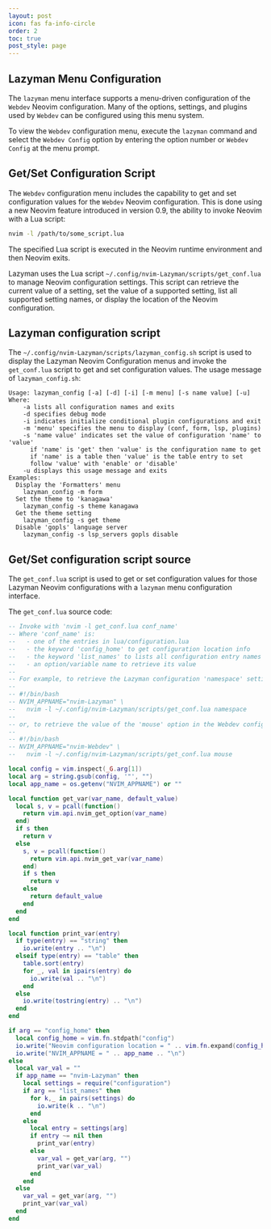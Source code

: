 ```yaml
---
layout: post
icon: fas fa-info-circle
order: 2
toc: true
post_style: page
---
```


## Lazyman Menu Configuration

The `lazyman` menu interface supports a menu-driven configuration of the
`Webdev` Neovim configuration. Many of the options, settings, and plugins
used by `Webdev` can be configured using this menu system.

To view the `Webdev` configuration menu, execute the `lazyman` command
and select the `Webdev Config` option by entering the option number or
`Webdev Config` at the menu prompt.

## Get/Set Configuration Script

The `Webdev` configuration menu includes the capability to get and set
configuration values for the `Webdev` Neovim configuration. This is done
using a new Neovim feature introduced in version 0.9, the ability to invoke
Neovim with a Lua script:

```bash
nvim -l /path/to/some_script.lua
```

The specified Lua script is executed in the Neovim runtime environment
and then Neovim exits.

Lazyman uses the Lua script `~/.config/nvim-Lazyman/scripts/get_conf.lua`
to manage Neovim configuration settings. This script can retrieve the current
value of a setting, set the value of a supported setting, list all supported
setting names, or display the location of the Neovim configuration.

## Lazyman configuration script

The `~/.config/nvim-Lazyman/scripts/lazyman_config.sh` script is used to
display the Lazyman Neovim Configuration menus and invoke the `get_conf.lua`
script to get and set configuration values. The usage message of `lazyman_config.sh`:

```
Usage: lazyman_config [-a] [-d] [-i] [-m menu] [-s name value] [-u]
Where:
    -a lists all configuration names and exits
    -d specifies debug mode
    -i indicates initialize conditional plugin configurations and exit
    -m 'menu' specifies the menu to display (conf, form, lsp, plugins)
    -s 'name value' indicates set the value of configuration 'name' to 'value'
      if 'name' is 'get' then 'value' is the configuration name to get
      if 'name' is a table then 'value' is the table entry to set
      follow 'value' with 'enable' or 'disable'
    -u displays this usage message and exits
Examples:
  Display the 'Formatters' menu
    lazyman_config -m form
  Set the theme to 'kanagawa'
    lazyman_config -s theme kanagawa
  Get the theme setting
    lazyman_config -s get theme
  Disable 'gopls' language server
    lazyman_config -s lsp_servers gopls disable
```

## Get/Set configuration script source

The `get_conf.lua` script is used to get or set configuration values for those
Lazyman Neovim configurations with a `lazyman` menu configuration interface.

The `get_conf.lua` source code:

```lua
-- Invoke with 'nvim -l get_conf.lua conf_name'
-- Where 'conf_name' is:
--   - one of the entries in lua/configuration.lua
--   - the keyword 'config_home' to get configuration location info
--   - the keyword 'list_names' to lists all configuration entry names
--   - an option/variable name to retrieve its value
--
-- For example, to retrieve the Lazyman configuration 'namespace' setting:
--
-- #!/bin/bash
-- NVIM_APPNAME="nvim-Lazyman" \
--   nvim -l ~/.config/nvim-Lazyman/scripts/get_conf.lua namespace
--
-- or, to retrieve the value of the 'mouse' option in the Webdev config:
--
-- #!/bin/bash
-- NVIM_APPNAME="nvim-Webdev" \
--   nvim -l ~/.config/nvim-Lazyman/scripts/get_conf.lua mouse

local config = vim.inspect(_G.arg[1])
local arg = string.gsub(config, '"', "")
local app_name = os.getenv("NVIM_APPNAME") or ""

local function get_var(var_name, default_value)
  local s, v = pcall(function()
    return vim.api.nvim_get_option(var_name)
  end)
  if s then
    return v
  else
    s, v = pcall(function()
      return vim.api.nvim_get_var(var_name)
    end)
    if s then
      return v
    else
      return default_value
    end
  end
end

local function print_var(entry)
  if type(entry) == "string" then
    io.write(entry .. "\n")
  elseif type(entry) == "table" then
    table.sort(entry)
    for _, val in ipairs(entry) do
      io.write(val .. "\n")
    end
  else
    io.write(tostring(entry) .. "\n")
  end
end

if arg == "config_home" then
  local config_home = vim.fn.stdpath("config")
  io.write("Neovim configuration location = " .. vim.fn.expand(config_home) .. "\n")
  io.write("NVIM_APPNAME = " .. app_name .. "\n")
else
  local var_val = ""
  if app_name == "nvim-Lazyman" then
    local settings = require("configuration")
    if arg == "list_names" then
      for k,_ in pairs(settings) do
        io.write(k .. "\n")
      end
    else
      local entry = settings[arg]
      if entry ~= nil then
        print_var(entry)
      else
        var_val = get_var(arg, "")
        print_var(var_val)
      end
    end
  else
    var_val = get_var(arg, "")
    print_var(var_val)
  end
end
```
